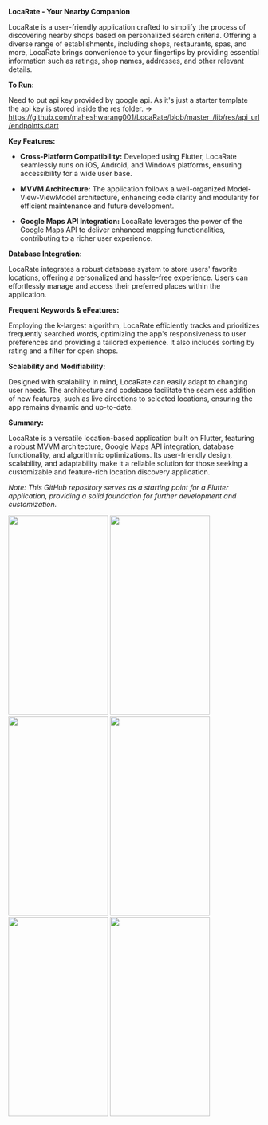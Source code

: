 **LocaRate - Your Nearby Companion**

LocaRate is a user-friendly application crafted to simplify the process of discovering nearby shops based on personalized search criteria. Offering a diverse range of establishments, including shops, restaurants, spas, and more, LocaRate brings convenience to your fingertips by providing essential information such as ratings, shop names, addresses, and other relevant details.

**To Run:**

Need to put api key provided by google api. As it's just a starter template the api key is stored inside the res folder. -> https://github.com/maheshwarang001/LocaRate/blob/master_/lib/res/api_url/endpoints.dart

**Key Features:**

- **Cross-Platform Compatibility:** Developed using Flutter, LocaRate seamlessly runs on iOS, Android, and Windows platforms, ensuring accessibility for a wide user base.

- **MVVM Architecture:** The application follows a well-organized Model-View-ViewModel architecture, enhancing code clarity and modularity for efficient maintenance and future development.

- **Google Maps API Integration:** LocaRate leverages the power of the Google Maps API to deliver enhanced mapping functionalities, contributing to a richer user experience.

**Database Integration:**

LocaRate integrates a robust database system to store users' favorite locations, offering a personalized and hassle-free experience. Users can effortlessly manage and access their preferred places within the application.

**Frequent Keywords & eFeatures:**

Employing the k-largest algorithm, LocaRate efficiently tracks and prioritizes frequently searched words, optimizing the app's responsiveness to user preferences and providing a tailored experience. It also includes sorting by rating and a filter for open shops.

**Scalability and Modifiability:**

Designed with scalability in mind, LocaRate can easily adapt to changing user needs. The architecture and codebase facilitate the seamless addition of new features, such as live directions to selected locations, ensuring the app remains dynamic and up-to-date.

**Summary:**

LocaRate is a versatile location-based application built on Flutter, featuring a robust MVVM architecture, Google Maps API integration, database functionality, and algorithmic optimizations. Its user-friendly design, scalability, and adaptability make it a reliable solution for those seeking a customizable and feature-rich location discovery application.

*Note: This GitHub repository serves as a starting point for a Flutter application, providing a solid foundation for further development and customization.*

<img src= https://github.com/maheshwarang001/Local_Loom/assets/76471375/d9e61c50-15d0-46a3-842a-92634351b24f height="400" width="200" />
<img src=https://github.com/maheshwarang001/Local_Loom/assets/76471375/06db06af-b9a5-4171-9928-463eb264e84b height="400" width="200" />
<img src= https://github.com/maheshwarang001/Local_Loom/assets/76471375/88f47d81-61e0-42f2-ab90-78443c7e5361 height="400" width="200" />

<img src= https://github.com/maheshwarang001/Local_Loom/assets/76471375/b1707466-44b8-437c-8b23-96380cdf295e height="400" width="200" />
<img src= https://github.com/maheshwarang001/Local_Loom/assets/76471375/0ccb6989-98c6-4996-a273-b8552c072fee height="400" width="200" />
<img src= https://github.com/maheshwarang001/Local_Loom/assets/76471375/1424f625-1c60-41d8-a686-4a88800f857d height="400" width="200" />







